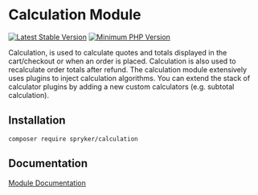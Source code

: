 # Calculation Module
[![Latest Stable Version](https://poser.pugx.org/spryker/calculation/v/stable.svg)](https://packagist.org/packages/spryker/calculation)
[![Minimum PHP Version](https://img.shields.io/badge/php-%3E%3D%207.4-8892BF.svg)](https://php.net/)

Calculation, is used to calculate quotes and totals displayed in the cart/checkout or when an order is placed. Calculation is also used to recalculate order totals after refund. The calculation module extensively uses plugins to inject calculation algorithms. You can extend the stack of calculator plugins by adding a new custom calculators (e.g. subtotal calculation).

## Installation

```
composer require spryker/calculation
```

## Documentation

[Module Documentation](https://academy.spryker.com/developing_with_spryker/module_guide/checkout_process/calculation/calculation.html)
